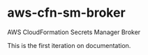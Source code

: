 # aws-cfn-sm-broker
AWS CloudFormation Secrets Manager Broker

This is the first iteration on documentation.